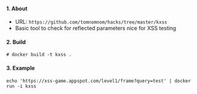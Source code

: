 #### 1. About

- URL: `https://github.com/tomnomnom/hacks/tree/master/kxss`
- Basic tool to check for reflected parameters nice for XSS testing


#### 2. Build
```
# docker build -t kxss .
```


#### 3. Example

```
echo 'https://xss-game.appspot.com/level1/frame?query=test' | docker run -i kxss
```
